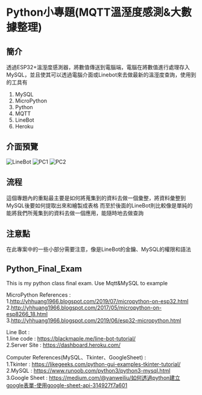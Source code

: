 # Python小專題(MQTT溫溼度感測&大數據整理)

## 簡介
  透過ESP32+溫溼度感測器，將數值傳送到電腦端，電腦在將數值進行處理存入MySQL，並且使其可以透過電腦介面或Linebot來去做最新的溫溼度查詢，使用到的工具有
  1. MySQL
  2. MicroPython
  3. Python
  4. MQTT
  5. LineBot
  6. Heroku

## 介面預覽
![LineBot](https://github.com/Relhely/python_final_exam/blob/master/Picture/%E5%9C%96%E7%89%871.png)
![PC1](https://github.com/Relhely/python_final_exam/blob/master/Picture/%E5%9C%96%E7%89%872.png)
![PC2](https://github.com/Relhely/python_final_exam/blob/master/Picture/%E5%9C%96%E7%89%873.png)


## 流程
  這個專題內的重點最主要是如何將蒐集到的資料去做一個彙整，將資料彙整到MySQL後要如何提取出來和繪製成表格
  而至於後面的LineBot則比較像是單純的能將我們所蒐集到的資料去做一個應用，能隨時地去做查詢

## 注意點
  在此專案中的一些小部分需要注意，像是LineBot的金鑰、MySQL的權限和語法


## Python_Final_Exam
This is my python class final exam.  Use Mqtt&amp;MySQL to example  


MicroPython References :  
1.http://yhhuang1966.blogspot.com/2019/07/micropython-on-esp32.html   
2.http://yhhuang1966.blogspot.com/2017/05/micropython-on-esp8266_18.html  
3.http://yhhuang1966.blogspot.com/2019/06/esp32-micropython.html  

Line Bot :  
1.line code : https://blackmaple.me/line-bot-tutorial/  
2.Server Site : https://dashboard.heroku.com/  

Computer References(MySQL、Tkinter、GoogleSheet) :  
1.Tkinter : https://likegeeks.com/python-gui-examples-tkinter-tutorial/  
2.MySQL : https://www.runoob.com/python3/python3-mysql.html  
3.Google Sheet : https://medium.com/@yanweiliu/如何透過python建立google表單-使用google-sheet-api-314927f7a601



